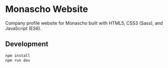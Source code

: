# Monascho Website

Company profile website for Monascho built with HTML5, CSS3 (Sass), and JavaScript (ES6).

## Development

```bash
npm install
npm run dev